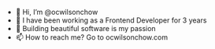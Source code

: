 - 👋 Hi, I’m @ocwilsonchow
- 🌱 I have been working as a Frontend Developer for 3 years
- 💞️ Building beautiful software is my passion
- 📫 How to reach me? Go to ocwilsonchow.com

<!---
ocwilsonchow/ocwilsonchow is a ✨ special ✨ repository because its `README.md` (this file) appears on your GitHub profile.
You can click the Preview link to take a look at your changes.
--->
